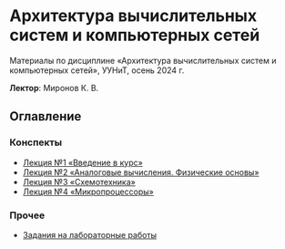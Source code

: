 # Архитектура вычислительных систем и компьютерных сетей
Материалы по дисциплине «Архитектура вычислительных систем и компьютерных сетей», УУНиТ, осень 2024 г.

**Лектор**: Миронов К. В.


## Оглавление
### Конспекты
- [Лекция №1 «Введение в курс»](lecture_01/lecture-1.md)
- [Лекция №2 «Аналоговые вычисления. Физические основы»](lecture_02/lecture-2.md)
- [Лекция №3 «Схемотехника»](lecture_03/lecture-3.md)
- [Лекция №4 «Микропроцессоры»](lecture_04/lecture-4.md)
### Прочее
- [Задания на лабораторные работы](Labs/lab_task.md)
